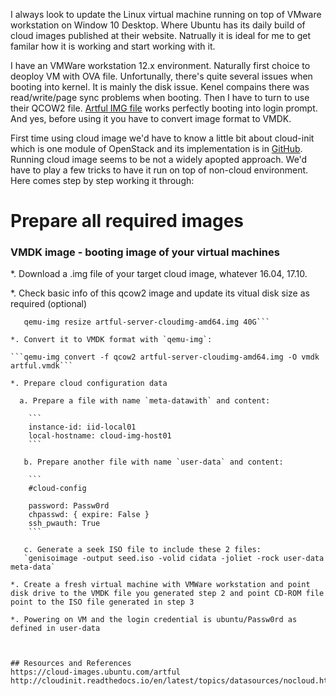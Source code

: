 I always look to update the Linux virtual machine running on top of VMware workstation on Window 10 Desktop. Where Ubuntu has its daily build of cloud images published at their website. Natrually it is ideal for me to get familar how it is working and start working with it.

I have an VMWare workstation 12.x environment. Naturally first choice to deoploy VM with OVA file. Unfortunally, there's quite several issues when booting into kernel. It is mainly the disk issue. Kenel compains there was read/write/page sync problems when booting. Then I have to turn to use their QCOW2 file. [Artful  IMG file](https://cloud-images.ubuntu.com/artful/20180126/artful-server-cloudimg-amd64.img) works perfectly booting into login prompt. And yes, before using it you have to convert image format to VMDK.

First time using cloud image we'd have to know a little bit about cloud-init which is one module of OpenStack and its implementation is in [GitHub](https://github.com/openstack/cloud-init). Running cloud image seems to be not a widely apopted approach. We'd have to play a few tricks to have it run on top of non-cloud environment. Here comes step by step working it through:

# Prepare all required images

### VMDK image - booting image of your virtual machines

  *. Download a .img file of your target cloud image, whatever 16.04, 17.10.
  
  *. Check basic info of this qcow2 image and update its vitual disk size as required (optional)
  
  ```qemu-img info artful-server-cloudimg-amd64.img
     qemu-img resize artful-server-cloudimg-amd64.img 40G```
  
  *. Convert it to VMDK format with `qemu-img`:
  
  ```qemu-img convert -f qcow2 artful-server-cloudimg-amd64.img -O vmdk artful.vmdk```
  
  *. Prepare cloud configuration data
  
    a. Prepare a file with name `meta-datawith` and content:
    
      ```
      instance-id: iid-local01
      local-hostname: cloud-img-host01
      ```
      
     b. Prepare another file with name `user-data` and content:
     
      ```
      #cloud-config

      password: Passw0rd
      chpasswd: { expire: False }
      ssh_pwauth: True
      ```
      
     c. Generate a seek ISO file to include these 2 files:
	 `genisoimage -output seed.iso -volid cidata -joliet -rock user-data meta-data`
	 
  *. Create a fresh virtual machine with VMWare workstation and point disk drive to the VMDK file you generated step 2 and point CD-ROM file point to the ISO file generated in step 3
  
  *. Powering on VM and the login credential is ubuntu/Passw0rd as defined in user-data



## Resources and References
https://cloud-images.ubuntu.com/artful
http://cloudinit.readthedocs.io/en/latest/topics/datasources/nocloud.html
